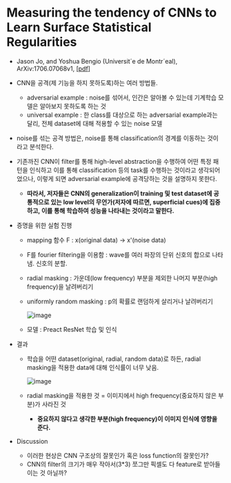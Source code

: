 # Measuring the tendency of CNNs to Learn Surface Statistical Regularities
 - Jason Jo, and Yoshua Bengio (Universit´e de Montr´eal), ArXiv:1706.07068v1, [[pdf]](https://arxiv.org/pdf/1711.11561.pdf)
 
 - CNN을 공격(제 기능을 하지 못하도록)하는 여러 방법들.
   - adversarial example : noise를 섞어서, 인간은 알아볼 수 있는데 기계학습 모델은 알아보지 못하도록 하는 것
   - universal example : 한 class를 대상으로 하는 adversarial example과는 달리, 전체 dataset에 대해 적용할 수 있는 noise 모델
   
 - noise를 섞는 공격 방법은, noise를 통해 classification의 경계를 이동하는 것이라고 분석한다.
 
 - 기존까진 CNN이 filter를 통해 high-level abstraction을 수행하여 어떤 특정 패턴을 인식하고 이를 통해 classification 등의 task를 수행하는 것이라고 생각되어었으나, 이렇게 되면 adversarial example에 공격당하는 것을 설명하지 못한다.
   - **따라서, 저자들은 CNN의 generalization이 training 및 test dataset에 공통적으로 있는 low level의 무언가(저자에 따르면, superficial cues)에 집중하고, 이를 통해 학습하여 성능을 나타내는 것이라고 말한다.**
   
 - 증명을 위한 실험 진행
   - mapping 함수 F : x(original data) -> x'(noise data)
   - F를 fourier filtering을 이용함 : wave를 여러 파장의 단위 신호의 합으로 나타냄. 신호의 분할.
   - radial masking : 가운데(low frequency) 부분을 제외한 나머지 부분(high frequency)을 날려버리기
   - uniformly random masking : p의 확률로 랜덤하게 살리거나 날려버리기
   
     ![image](https://user-images.githubusercontent.com/26705935/41142287-18d01068-6b30-11e8-8543-d293310a58fa.png)
   
   - 모델 : Preact ResNet 학습 및 인식
   
 - 결과
   - 학습을 어떤 dataset(original, radial, random data)로 하든, radial masking을 적용한 data에 대해 인식률이 너무 낮음.
   
     ![image](https://user-images.githubusercontent.com/26705935/41142258-0145ab6a-6b30-11e8-957f-6e3aebd943bf.png)
   
   - radial masking을 적용한 것 = 이미지에서 high frequency(중요하지 않은 부분)가 사라진 것
     - **중요하지 않다고 생각한 부분(high frequency)이 이미지 인식에 영향을 준다.**
  
 - Discussion
   - 이러한 현상은 CNN 구조상의 잘못인가 혹은 loss function의 잘못인가?
   - CNN의 filter의 크기가 매우 작아서(3*3) 쪼그만 픽셀도 다 feature로 받아들이는 것 아닐까?
